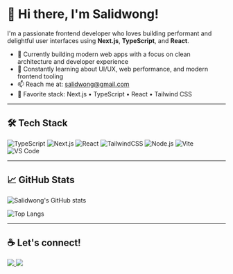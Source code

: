 # 👋 Hi there, I'm Salidwong!

I'm a passionate frontend developer who loves building performant and delightful user interfaces using **Next.js**, **TypeScript**, and **React**.

- 🔭 Currently building modern web apps with a focus on clean architecture and developer experience
- 🌱 Constantly learning about UI/UX, web performance, and modern frontend tooling
- 📫 Reach me at: [salidwong@gmail.com](mailto:salidwong@gmail.com)
- 🧠 Favorite stack: Next.js • TypeScript • React • Tailwind CSS

---

## 🛠️ Tech Stack

![TypeScript](https://img.shields.io/badge/-TypeScript-3178c6?style=flat-square&logo=typescript&logoColor=white)
![Next.js](https://img.shields.io/badge/-Next.js-black?style=flat-square&logo=next.js)
![React](https://img.shields.io/badge/-React-61DAFB?style=flat-square&logo=react&logoColor=black)
![TailwindCSS](https://img.shields.io/badge/-TailwindCSS-38B2AC?style=flat-square&logo=tailwind-css&logoColor=white)
![Node.js](https://img.shields.io/badge/-Node.js-339933?style=flat-square&logo=node.js&logoColor=white)
![Vite](https://img.shields.io/badge/-Vite-646CFF?style=flat-square&logo=vite&logoColor=white)
![VS Code](https://img.shields.io/badge/-VSCode-007ACC?style=flat-square&logo=visual-studio-code)

---

## 📈 GitHub Stats

![Salidwong's GitHub stats](https://github-readme-stats.vercel.app/api?username=salidwong&show_icons=true&theme=radical)

![Top Langs](https://github-readme-stats.vercel.app/api/top-langs/?username=salidwong&layout=compact&theme=radical&langs_count=6)

---

## ☕ Let's connect!

<a href="https://www.linkedin.com/in/salidwong" target="_blank">
  <img src="https://img.shields.io/badge/-LinkedIn-0A66C2?style=flat-square&logo=linkedin&logoColor=white" />
</a>
<a href="mailto:salidwong@gmail.com">
  <img src="https://img.shields.io/badge/-Gmail-D14836?style=flat-square&logo=gmail&logoColor=white" />
</a>

